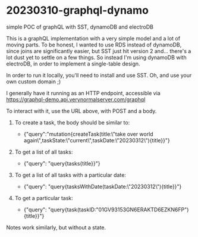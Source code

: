 # 20230310-graphql-dynamo

simple POC of graphQL with SST, dynamoDB and electroDB

This is a graphQL implementation with a very simple model and a lot of moving
parts. To be honest, I wanted to use RDS instead of dynamoDB, since joins are
significantly easier, but SST just hit version 2 and... there's a lot dust yet
to settle on a few things. So instead I'm using dynamoDB with electroDB, in
order to implement a single-table design.

In order to run it locally, you'll need to install and use SST. Oh, and use
your own custom domain ;)

I generally have it running as an HTTP endpoint, accessible via
https://graphql-demo.api.verynormalserver.com/graphql

To interact with it, use the URL above, with POST and a body.

1. To create a task, the body should be similar to:
   - {"query":"mutation{createTask(title:\\"take over world again\\",taskState:\\"current\\",taskDate:\\"20230312\\"){title}}"}

2. To get a list of all tasks:
   - {"query": "query{tasks{title}}"}

3. To get a list of all tasks with a particular date:
   - {"query": "query{tasksWithDate(taskDate:\\"20230312\\"){title}}"}

4. To get a particular task:
   - {"query": "query{task(taskID:\"01GV93153GN6ERAKTD6EZKN6FP\"){title}}"}

Notes work similarly, but without a state.

